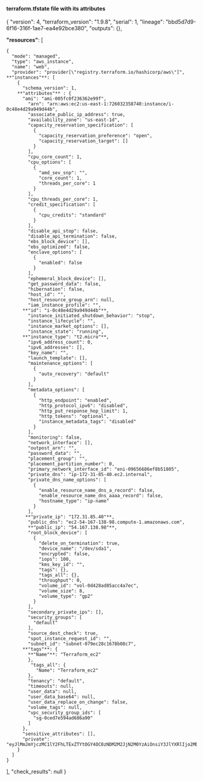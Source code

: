 #### terraform.tfstate file with its attributes

{
  "version": 4,
  "terraform_version": "1.9.8",
  "serial": 1,
  "lineage": "bbd5d7d9-6f16-316f-1ae7-ea4e92bce380",
  "outputs": {},
  
  **"resources"**: [
  
    {
      "mode": "managed",
      "type": "aws_instance",
      "name": "web",
      "provider": "provider[\"registry.terraform.io/hashicorp/aws\"]",
    **"instances"**: [
        {
          "schema_version": 1,
        **"attributes"** : {
          "ami": "ami-005fc0f236362e99f",
            "arn": "arn:aws:ec2:us-east-1:726032358740:instance/i-0c48e4d29a949d44b",
            "associate_public_ip_address": true,
            "availability_zone": "us-east-1d", 
            "capacity_reservation_specification": [
              {
                "capacity_reservation_preference": "open",
                "capacity_reservation_target": []
              }
            ],
            "cpu_core_count": 1,
            "cpu_options": [
              {
                "amd_sev_snp": "",
                "core_count": 1,
                "threads_per_core": 1
              }
            ],
            "cpu_threads_per_core": 1,
            "credit_specification": [
              {
                "cpu_credits": "standard"
              }
            ],
            "disable_api_stop": false,
            "disable_api_termination": false,
            "ebs_block_device": [],
            "ebs_optimized": false,
            "enclave_options": [
              {
                "enabled": false
              }
            ],
            "ephemeral_block_device": [],
            "get_password_data": false,
            "hibernation": false,
            "host_id": "",
            "host_resource_group_arn": null,
            "iam_instance_profile": "",
          **"id": "i-0c48e4d29a949d44b"**,
            "instance_initiated_shutdown_behavior": "stop",
            "instance_lifecycle": "",
            "instance_market_options": [],
            "instance_state": "running",
          **"instance_type": "t2.micro"**,
            "ipv6_address_count": 0,
            "ipv6_addresses": [],
            "key_name": "",
            "launch_template": [],
            "maintenance_options": [
              {
                "auto_recovery": "default"
              }
            ],
            "metadata_options": [
              {
                "http_endpoint": "enabled",
                "http_protocol_ipv6": "disabled",
                "http_put_response_hop_limit": 1,
                "http_tokens": "optional",
                "instance_metadata_tags": "disabled"
              }
            ],
            "monitoring": false,
            "network_interface": [],
            "outpost_arn": "",
            "password_data": "",
            "placement_group": "",
            "placement_partition_number": 0,
            "primary_network_interface_id": "eni-09656686ef8b51805",
            "private_dns": "ip-172-31-85-40.ec2.internal",
            "private_dns_name_options": [
              {
                "enable_resource_name_dns_a_record": false,
                "enable_resource_name_dns_aaaa_record": false,
                "hostname_type": "ip-name"
              }
            ],
           **"private_ip": "172.31.85.40"**,
            "public_dns": "ec2-54-167-138-98.compute-1.amazonaws.com",
            **"public_ip": "54.167.138.98"**,
            "root_block_device": [
              {
                "delete_on_termination": true,
                "device_name": "/dev/sda1",
                "encrypted": false,
                "iops": 100,
                "kms_key_id": "",
                "tags": {},
                "tags_all": {},
                "throughput": 0,
                "volume_id": "vol-0d428ad85acc4a7ec",
                "volume_size": 8,
                "volume_type": "gp2"
              }
            ],
            "secondary_private_ips": [],
            "security_groups": [
              "default"
            ],
            "source_dest_check": true,
            "spot_instance_request_id": "",
            "subnet_id": "subnet-079ec28c1678b08c7",
          **"tags"**: {
            **"Name"**: "Terraform_ec2"
            },
             "tags_all": {
               "Name": "Terraform_ec2"
            },
            "tenancy": "default",
            "timeouts": null,
            "user_data": null,
            "user_data_base64": null,
            "user_data_replace_on_change": false,
            "volume_tags": null,
            "vpc_security_group_ids": [
              "sg-0ced7e594ad686a90"
            ]
          },
          "sensitive_attributes": [],
          "private": "eyJlMmJmYjczMC1lY2FhLTExZTYtOGY4OC0zNDM2M2JjN2M0YzAiOnsiY3JlYXRlIjo2MDAwMDAwMDAwMDAsImRlbGV0ZSI6MTIwMDAwMDAwMDAwMCwicmVhZCI6OTAwMDAwMDAwMDAwLCJ1cGRhdGUiOjYwMDAwMDAwMDAwMH0sInNjaGVtYV92ZXJzaW9uIjoiMSJ9"
        }
      ]
    }
  ],
  "check_results": null
}
